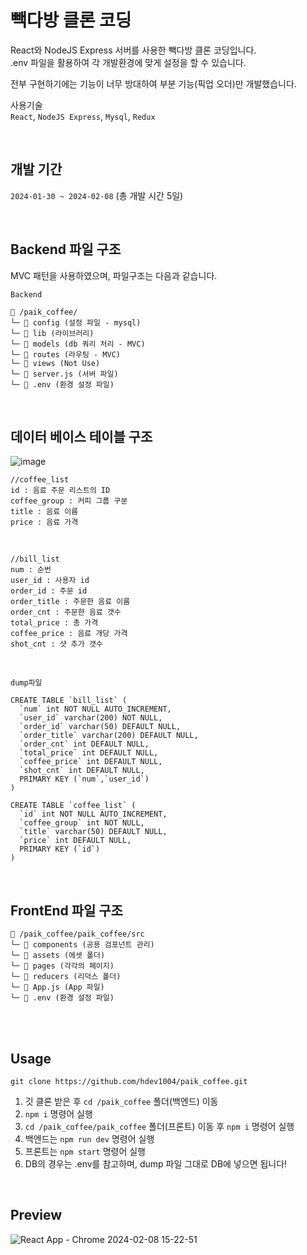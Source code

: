 # 빽다방 클론 코딩

React와 NodeJS Express 서버를 사용한 빽다방 클론 코딩입니다. <br/>
.env 파일을 활용하여 각 개발환경에 맞게 설정을 할 수 있습니다.

전부 구현하기에는 기능이 너무 방대하여 부분 기능(픽업 오더)만 개발했습니다.

사용기술 <br/>
`React`, `NodeJS Express`, `Mysql`, `Redux`

<br/>


## 개발 기간
`2024-01-30 ~ 2024-02-08` (총 개발 시간 5일)

<br/>

## Backend 파일 구조

MVC 패턴을 사용하였으며, 파일구조는 다음과 같습니다.

`Backend`

```shell
📁 /paik_coffee/
└─ 📁 config (설정 파일 - mysql)
└─ 📁 lib (라이브러리)
└─ 📁 models (db 쿼리 처리 - MVC)
└─ 📁 routes (라우팅 - MVC)
└─ 📁 views (Not Use)
└─ 📜 server.js (서버 파일)
└─ 📜 .env (환경 설정 파일)
```

<br/>

## 데이터 베이스 테이블 구조

![image](https://github.com/hdev1004/paik_coffee/assets/59737252/069dfb45-acb1-4aaf-bc41-1f9764b8d37b)

```shell
//coffee_list
id : 음료 주문 리스트의 ID
coffee_group : 커피 그룹 구분
title : 음료 이름
price : 음료 가격 
```

<br/>

```shell
//bill_list
num : 순번
user_id : 사용자 id
order_id : 주문 id
order_title : 주문한 음료 이름
order_cnt : 주문한 음료 갯수
total_price : 총 가격
coffee_price : 음료 개당 가격
shot_cnt : 샷 추가 갯수 
```

<br/>

`dump파일`

```shell
CREATE TABLE `bill_list` (
  `num` int NOT NULL AUTO_INCREMENT,
  `user_id` varchar(200) NOT NULL,
  `order_id` varchar(50) DEFAULT NULL,
  `order_title` varchar(200) DEFAULT NULL,
  `order_cnt` int DEFAULT NULL,
  `total_price` int DEFAULT NULL,
  `coffee_price` int DEFAULT NULL,
  `shot_cnt` int DEFAULT NULL,
  PRIMARY KEY (`num`,`user_id`)
)

CREATE TABLE `coffee_list` (
  `id` int NOT NULL AUTO_INCREMENT,
  `coffee_group` int NOT NULL,
  `title` varchar(50) DEFAULT NULL,
  `price` int DEFAULT NULL,
  PRIMARY KEY (`id`)
)
```

<br/>

## FrontEnd 파일 구조

```shell
📁 /paik_coffee/paik_coffee/src
└─ 📁 components (공용 검포넌트 관리)
└─ 📁 assets (에셋 폴더)
└─ 📁 pages (각각의 페이지)
└─ 📁 reducers (리덕스 폴더)
└─ 📜 App.js (App 파일)
└─ 📜 .env (환경 설정 파일)
```

<br/>
<br/>

## Usage

```shell
git clone https://github.com/hdev1004/paik_coffee.git
```

1. 깃 클론 받은 후 `cd /paik_coffee` 폴더(백엔드) 이동
2. `npm i` 명령어 실행
3. `cd /paik_coffee/paik_coffee` 폴더(프론트) 이동 후 `npm i` 명령어 실행
4. 백엔드는 `npm run dev` 명령어 실행
5. 프론트는 `npm start` 명령어 실행
6. DB의 경우는 .env를 참고하며, dump 파일 그대로 DB에 넣으면 됩니다!

<br/>

## Preview

![React App - Chrome 2024-02-08 15-22-51](https://github.com/hdev1004/paik_coffee/assets/59737252/56ba307a-b297-4f90-a641-128cb224e078)

